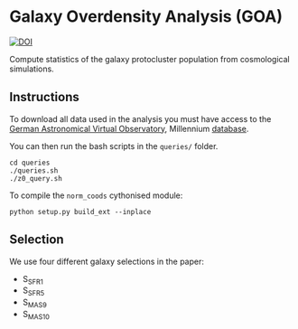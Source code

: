 # Galaxy Overdensity Analysis (GOA)

[![DOI](https://zenodo.org/badge/DOI/10.5281/zenodo.50664.svg)](https://doi.org/10.5281/zenodo.50664)

Compute statistics of the galaxy protocluster population from cosmological simulations.

## Instructions

To download all data used in the analysis you must have access to the [German Astronomical Virtual Observatory](http://www.g-vo.org/), Millennium [database](http://gavo.mpa-garching.mpg.de/MyMillennium/).

You can then run the bash scripts in the `queries/` folder.

    cd queries
    ./queries.sh
    ./z0_query.sh

To compile the `norm_coods` cythonised module:

    python setup.py build_ext --inplace


## Selection

We use four different galaxy selections in the paper:

- $\mathrm{S_{SFR1}}$
- $\mathrm{S_{SFR5}}$
- $\mathrm{S_{MAS9}}$
- $\mathrm{S_{MAS10}}$

